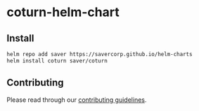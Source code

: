# coturn-helm-chart

## Install

```bash
helm repo add saver https://savercorp.github.io/helm-charts
helm install coturn saver/coturn
```
## Contributing

Please read through our [contributing guidelines](/CONTRIBUTING.md).
